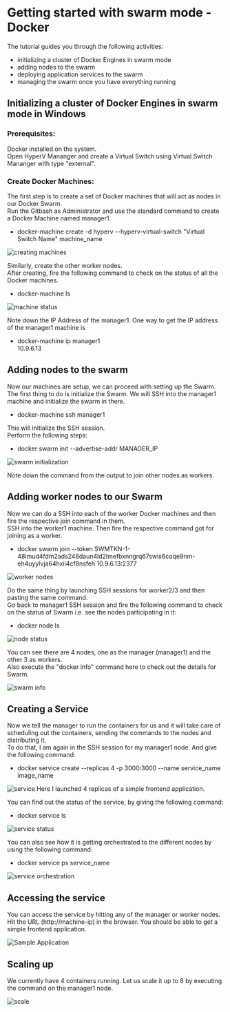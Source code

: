 # Getting started with swarm mode - Docker
The tutorial guides you through the following activities:

* initializing a cluster of Docker Engines in swarm mode
* adding nodes to the swarm
* deploying application services to the swarm
* managing the swarm once you have everything running

## Initializing a cluster of Docker Engines in swarm mode in Windows 
### Prerequisites:
Docker installed on the system.\
Open HyperV Mananger and create a Virtual Switch using Virtual Switch Mananger with type "external".

### Create Docker Machines:
The first step is to create a set of Docker machines that will act as nodes in our Docker Swarm.\
Run the Gitbash as Administrator and use the standard command to create a Docker Machine named manager1.

* docker-machine create -d hyperv --hyperv-virtual-switch "Virtual Switch Name" machine_name

![creating machines](https://user-images.githubusercontent.com/91135247/210503990-d1090b1f-c1b2-4404-9db5-4795da8d5692.png)

Similarly, create the other worker nodes.\
After creating, fire the following command to check on the status of all the Docker machines.

* docker-machine ls

![machine status](https://user-images.githubusercontent.com/91135247/210504735-3bd31835-426c-4e46-85c6-28321c70e8cf.png)

Note down the IP Address of the manager1. One way to get the IP address of the manager1 machine is
* docker-machine ip manager1\
10.9.6.13

## Adding nodes to the swarm
Now our machines are setup, we can proceed with setting up the Swarm.\
The first thing to do is initialize the Swarm. We will SSH into the manager1 machine and initialize the swarm in there.
* docker-machine ssh manager1

This will initialize the SSH session.\
Perform the following steps:
* docker swarm init --advertise-addr MANAGER_IP

![swarm initialization](https://user-images.githubusercontent.com/91135247/210517371-bf76dc7b-8ab7-4b71-a981-e41d99bfb17b.png)

Note down the command from the output to join other nodes as workers.

## Adding worker nodes to our Swarm
Now we can do a SSH into each of the worker Docker machines and then fire the respective join command in them.\
SSH into the worker1 machine. Then fire the respective command got for joining as a worker.
*  docker swarm join --token SWMTKN-1-48imud4fdm2ads248daun4ld2lmefbxnngrq67swis6coqe9nm-eh4uyylvja64hxii4cf8nsfeh 10.9.6.13:2377

![worker nodes](https://user-images.githubusercontent.com/91135247/210519266-5b7e9645-f500-418d-a56d-3d46c31c820a.png)

Do the same thing by launching SSH sessions for worker2/3 and then pasting the same command.\
Go back to manager1 SSH session and fire the following command to check on the status of Swarm i.e. see the nodes participating in it:
* docker node ls

![node status](https://user-images.githubusercontent.com/91135247/210520298-cb305f6e-124d-4e09-a832-1a616fb61fc8.png)

You can see there are 4 nodes, one as the manager (manager1) and the other 3 as workers.\
Also execute the "docker info" command here to check out the details for Swarm.

![swarm info](https://user-images.githubusercontent.com/91135247/210521902-48f32553-3de4-4af5-8dc8-01a3cfe5c408.png)

## Creating a Service
Now we tell the manager to run the containers for us and it will take care of scheduling out the containers, sending the commands to the nodes and distributing it.\
To do that, I am again in the SSH session for my manager1 node. And give the following command:

* docker service create --replicas 4 -p 3000:3000 --name service_name image_name

![service](https://user-images.githubusercontent.com/91135247/210529575-ef35a922-0013-44ad-a324-99115bde5903.png)
Here I launched 4 replicas of a simple frontend application.

You can find out the status of the service, by giving the following command:

* docker service ls

![service status](https://user-images.githubusercontent.com/91135247/210530007-d5329287-0e87-4f26-9947-5a600d0756ed.png)

You can also see how it is getting orchestrated to the different nodes by using the following command:

* docker service ps service_name

![service orchestration](https://user-images.githubusercontent.com/91135247/210530224-7c6d09e1-747d-41a4-983b-e450ce04643c.png)

## Accessing the service
You can access the service by hitting any of the manager or worker nodes.\
Hit the URL (http://machine-ip) in the browser. You should be able to get a simple frontend application.

![Sample Application](https://user-images.githubusercontent.com/91135247/210532259-aafb0385-459e-44d6-b53b-79b32b28cdac.png)

## Scaling up
We currently have 4 containers running. Let us scale it up to 8 by executing the command on the manager1 node.

![scale](https://user-images.githubusercontent.com/91135247/210533710-af7bb2ec-db5f-44ce-899c-1dbcecb96921.png)
